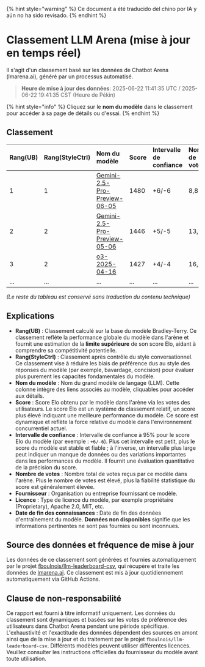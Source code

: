 
{% hint style="warning" %}
Ce document a été traducido del chino por IA y aún no ha sido revisado.
{% endhint %}

# Classement LLM Arena (mise à jour en temps réel)

Il s'agit d'un classement basé sur les données de Chatbot Arena (lmarena.ai), généré par un processus automatisé.

> **Heure de mise à jour des données**: 2025-06-22 11:41:35 UTC / 2025-06-22 19:41:35 CST (Heure de Pékin)

{% hint style="info" %}
Cliquez sur le **nom du modèle** dans le classement pour accéder à sa page de détails ou d'essai.
{% endhint %}

## Classement

| Rang(UB) | Rang(StyleCtrl) | Nom du modèle                                                                                                                                       | Score | Intervalle de confiance | Nombre de votes | Fournisseur                  | Licence                     | Date de fin des connaissances |
|:---------|:----------------|:----------------------------------------------------------------------------------------------------------------------------------------------------|:------|:------------------------|:----------------|:----------------------------|:----------------------------|:------------------------------|
| 1        | 1               | [Gemini-2.5-Pro-Preview-06-05](http://aistudio.google.com/app/prompts/new_chat?model=gemini-2.5-pro-preview-06-05)                                   | 1480  | +6/-6                   | 8,825           | Google                       | Proprietary                  | Données non disponibles       |
| 2        | 2               | [Gemini-2.5-Pro-Preview-05-06](http://aistudio.google.com/app/prompts/new_chat?model=gemini-2.5-pro-preview-05-06)                                   | 1446  | +5/-5                   | 13,025          | Google                       | Proprietary                  | Données non disponibles       |
| 3        | 2               | [o3-2025-04-16](https://openai.com/index/introducing-o3-and-o4-mini/)                                                                             | 1427  | +4/-4                   | 16,019          | OpenAI                       | Proprietary                  | Données non disponibles       |
| ...      | ...             | ...                                                                                                                                                 | ...   | ...                     | ...             | ...                          | ...                          | ...                           |

*(Le reste du tableau est conservé sans traduction du contenu technique)*

## Explications

- **Rang(UB)** : Classement calculé sur la base du modèle Bradley-Terry. Ce classement reflète la performance globale du modèle dans l'arène et fournit une estimation de la **limite supérieure** de son score Elo, aidant à comprendre sa compétitivité potentielle.
- **Rang(StyleCtrl)** : Classement après contrôle du style conversationnel. Ce classement vise à réduire les biais de préférence dus au style des réponses du modèle (par exemple, bavardage, concision) pour évaluer plus purement les capacités fondamentales du modèle.
- **Nom du modèle** : Nom du grand modèle de langage (LLM). Cette colonne intègre des liens associés au modèle, cliquables pour accéder aux détails.
- **Score** : Score Elo obtenu par le modèle dans l'arène via les votes des utilisateurs. Le score Elo est un système de classement relatif, un score plus élevé indiquant une meilleure performance du modèle. Ce score est dynamique et reflète la force relative du modèle dans l'environnement concurrentiel actuel.
- **Intervalle de confiance** : Intervalle de confiance à 95% pour le score Elo du modèle (par exemple : `+6/-6`). Plus cet intervalle est petit, plus le score du modèle est stable et fiable ; à l'inverse, un intervalle plus large peut indiquer un manque de données ou des variations importantes dans les performances du modèle. Il fournit une évaluation quantitative de la précision du score.
- **Nombre de votes** : Nombre total de votes reçus par ce modèle dans l'arène. Plus le nombre de votes est élevé, plus la fiabilité statistique du score est généralement élevée.
- **Fournisseur** : Organisation ou entreprise fournissant ce modèle.
- **Licence** : Type de licence du modèle, par exemple propriétaire (Proprietary), Apache 2.0, MIT, etc.
- **Date de fin des connaissances** : Date de fin des données d'entraînement du modèle. **Données non disponibles** signifie que les informations pertinentes ne sont pas fournies ou sont inconnues.

## Source des données et fréquence de mise à jour

Les données de ce classement sont générées et fournies automatiquement par le projet [fboulnois/llm-leaderboard-csv](https://github.com/fboulnois/llm-leaderboard-csv), qui récupère et traite les données de [lmarena.ai](https://lmarena.ai/). Ce classement est mis à jour quotidiennement automatiquement via GitHub Actions.

## Clause de non-responsabilité

Ce rapport est fourni à titre informatif uniquement. Les données du classement sont dynamiques et basées sur les votes de préférence des utilisateurs dans Chatbot Arena pendant une période spécifique. L'exhaustivité et l'exactitude des données dépendent des sources en amont ainsi que de la mise à jour et du traitement par le projet `fboulnois/llm-leaderboard-csv`. Différents modèles peuvent utiliser différentes licences. Veuillez consulter les instructions officielles du fournisseur du modèle avant toute utilisation.